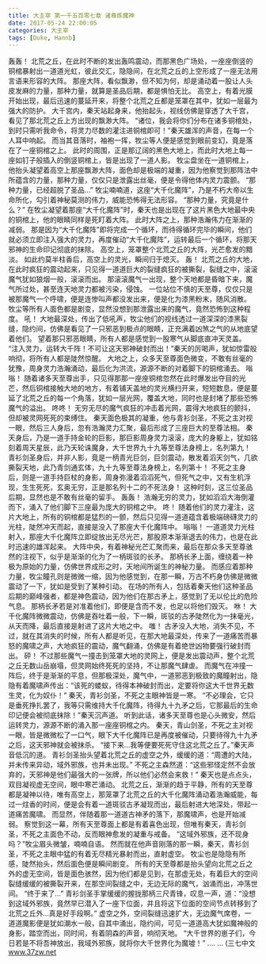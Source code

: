 ```yaml
---
title: 大主宰 第一千五百零七章 诸尊炼魔神
date: 2017-05-24 22:00:05
categories: 大主宰
tags: [Duke, Hannb]
---
```


轰轰！
北荒之丘，在此时不断的发出轰鸣震动，而那黑色广场处，一座座倒竖的铜棺暴射出一道道光虹，彼此交汇，隐隐间，在北荒之丘的上空形成了一座无法用言语来形容的大阵。
那座大阵，看似飘渺，但不知为何，却是涌动着一股让人头皮发麻的力量，那种力量，就算是圣品后期，都是惧怕无比。
高空上，有着光膜开始出现，最后迅速的蔓延开来，将整个北荒之丘都是笼罩在其中，犹如一层最为强大的防护。
大千宫内，秦天站起身来，他抬起头，视线仿佛是穿透了大千宫，看见了那北荒之丘上方出现的飘渺大阵。
“诸位，我会将你们分布在诸多铜棺处，到时只需听我命令，将灵力尽数的灌注进铜棺即可！”秦天雄浑的声音，在每一个人耳中响起。
而当其音落时，袖袍一挥，牧尘等人便是感觉到眼前变幻，竟是落在了一座铜棺之上。
此时的周围，正是那辽阔的黑色大地上，而此时大地上每一座如钉子般插入的倒竖铜棺上，皆是出现了一道人影。
牧尘盘坐在一道铜棺上，他抬头凝望着高空上那座飘渺大阵，面色却是极端的凝重，因为他察觉到那阵法中所蕴含的力量，那种力量，仅仅只是泄露出丝毫，便是令得他体内灵力震颤。
“那种力量，已经超脱了圣品...”
牧尘喃喃道，这座“大千化魔阵”，乃是不朽大帝以生命所化，勾引着神秘莫测的伟力，威能恐怖得无法形容。
“那种力量，究竟是什么？”
在牧尘凝望着那座“大千化魔阵”时，秦天也是出现在了这片黑色大地最中央的铜棺上，他的眼睛同样是死盯着大阵。
此时大阵之上，那种浩瀚伟力在渐渐的减弱。
那是因为“大千化魔阵”即将完成一个循环，而待得循环完毕的瞬间，他们就必须立即注入强大的灵力，再度催动“大千化魔阵”，运转最后一个循环，将那天邪神的生命印记彻底的抹除。
高空上，笼罩整个北荒之丘的大阵，光芒愈发的黯淡。
如此约莫半柱香后，高空上的灵光，瞬间归于熄灭。
轰！
北荒之丘的大地，在此时疯狂的震动起来，只见得一道道巨大的裂缝疯狂的被撕裂，裂缝之中，滚滚魔气犹如狼烟一般，滚滚而出。
那滚滚魔气一出现，整个天地都是昏暗下来，魔气所过处，甚至连天地灵力都被污染，侵蚀。
一位站位不慎的天至尊，仅仅只是被那魔气一个呼啸，便是连惨叫声都没发出来，便是化为漆黑粉末，随风消散。
牧尘等所有人面色都是剧变，显然没想到那泄露出来的魔气，竟然恐怖到这种程度。
吼！
大地最深处，传出了低吼声，牧尘他们的视线透过一道深深的漆黑裂缝，隐约间，仿佛是看见了一只邪恶到极点的眼睛，正充满着凶煞之气的从地底望着他们。
望着那只邪恶眼睛，所有人都是感觉到一股寒气从脚底直冲天灵盖。
“注入灵力，运转大千阵！不可让这天邪神破封而出！”秦天的厉喝声，犹如惊雷般响彻，将所有人都是陡然惊醒。
大地之上，众多天至尊面色微变，不敢有丝毫的犹豫，周身灵力浩瀚涌动，最后化为洪流，源源不断的对着脚下的铜棺涌去。
嗡嗡！
随着诸多天至尊出手，只见得那那一座座铜棺忽然在此时爆发出夺目的光芒，然后铜棺接触大地的地方，有着铺天盖地的灵光横扫开来，短短数息，便是蔓延了北荒之丘的每一个角落，犹如一层光网，覆盖大地，同时也是封堵了那些恐怖魔气的溢出。
咚咚！
无穷无尽的魔气疯狂的冲击着光网，震得大地疯狂的颤抖，但却被灵网死死的束缚住。
秦天面色极其的凝重，他与青衫剑圣，不死之主对视一眼，然后三人身后，忽有浩瀚灵力汇聚，最后形成了三座巨大的至尊法相。
秦天身后，乃是一道手持金轮的巨影，那巨影周身灵力滚滚，庞大的身躯上，犹如铭刻着周天星辰，此乃天轮诛魔身，大千世界九十九等至尊法身榜上，名列第九！
青衫剑圣身后，并非人影，竟是一柄青光巨剑，巨剑震动，散发着滔天剑气，几欲撕裂天地，此乃青剑通玄体，九十九等至尊法身榜上，名列第十！
不死之主身后，则是一道手持巨杖的身影，周身弥漫着滔滔死气，但死气之中，又有生机浮现，生生死死，玄奥无穷，正是那名列十二的不死法身！
这种时刻，这三位圣品后期，显然也是不敢有丝毫的留手。
轰轰！
浩瀚无穷的灵力，犹如滔滔大海倒灌而下，涌入了他们脚下三座最为庞大的铜棺之中。
咚！
随着他们的灵力灌注，这片大地上，所有的铜棺都是猛烈的一颤，然后只见得一道道蕴含着极端磅礴灵力的光柱，陡然冲天而起，直接是没入了那座大千化魔阵中。
嗡嗡！
一道道灵力光柱射入，那座大千化魔阵立即绽放出无尽光芒，那股原本渐渐退去的伟力，也是在此时迅速的雄浑起来。
大阵中央，有着神秘光芒汇聚而来，最后在那众多天至尊骇然的注视下，似乎是渐渐的化为了一柄斑驳的长矛。
那柄长矛上面，缠绕着一种极为原始的力量，仿佛世界成形之时，天地间所诞生的神秘力量。
而感应着那种力量，牧尘瞳孔则是微微一缩，因为他感觉到，在那一瞬，万古不朽身仿佛是微微震动了一下，犹如是受到了某种引动。
在场的所有人，包括着秦天他们这种圣品后期的巅峰强者，都是神色震动，因为他们在那古矛上，感觉到了无以伦比的危险气息。
那柄长矛若是对准着他们，即便是含而不发，也足以将他们毁灭。
咻！
大千化魔阵微微震动，仿佛是吞吐着一般，下一瞬，斑驳的古矛陡然化为一抹毫光，从天而降，最后直接是射进了这片大地之中。
嗤！
古矛没入大地，消失不见，不过，就在其消失的时候，所有人都是听见，在那大地最深处，传来了一道痛苦而暴怒的魔啸之声，大地疯狂的震动，魔气翻涌，仿佛是有着绝世凶物要强行破封而出。
砰！
不过那些魔气一撞击到笼罩大地的灵网上，便是发出震动声，整个北荒之丘无数山岳崩塌，但灵网始终死死的坚持，不让那魔气肆虐。
而魔气在冲撞一阵后，终于是渐渐的平息，但那极深处，魔气中，一道邪恶到极致的魔瞳射出，隐隐有着魔啸声传出：“该死的蝼蚁，待得本神破封而出，定要将你这大千世界无数生灵，化为奴仆！”
秦天，青衫剑圣，不死之主眼神皆是一寒。
“不必理会，它只是垂死挣扎罢了，我等只需维持大千化魔阵，待得九十九矛之后，它那最后的生命印记便会被彻底抹除！”秦天沉声道。
听到此话，诸多天至尊也是心头微安，然后运转灵力，源源不断的涌入那一座座铜棺之内。
秦天，青山剑圣，不死之主对视一眼，皆是微微松了一口气，眼下大千化魔阵已是再度被催动，只要待得九十九矛之后，这天邪神就会被抹杀。
“接下来...我等便要死死守住这北荒之丘了。”秦天声音低沉的道。
青衫剑圣抬头望着北荒之丘的虚空之外，缓缓的道：“周遭的大陆，并未传来异动，域外邪族，也并未出现。”
不死之主森然道：“这些邪怪定然不会放弃的，天邪神是他们最强大的一张牌，所以他们必然会来救！”
秦天也是点点头，双目凝视虚无空间，眼中寒芒涌动。
北荒之丘，渐渐的趋于平静，所有的天至尊都是凝神以待，唯有高空上，那笼罩了北荒之丘的大千化魔阵涌动着浩瀚威能，每过一炷香的时间，便是会有着一道斑驳古矛凝现而出，最后射进大地深处，带起一道痛苦魔啸。
而显然，伴随着那一道道古神矛的落下，那魔啸声，也是开始减弱。
察觉到这一幕，所有天至尊面上都是有着喜色出现，但唯有秦天，青衫剑圣，不死之主面色不动，反而眼神愈发的凝重与戒备。
“这域外邪族，还不现身吗？”牧尘眉头微皱，喃喃自语。
然而就在他声音刚落的那一瞬，秦天，青衫剑圣，不死之主眼中猛的有着无尽精光暴射而出，直射虚空。
牧尘也是隐隐有所感，陡然抬头，然后面色便是瞬间剧变。
所有的天至尊都是抬头望向北荒之丘之外的虚无空间，皆是面色骇然，因为他们都是见到，在那虚无处，有着巨大的空间裂缝缓缓的被撕裂开来，在那空间裂缝之中，无边无际的魔气，汹涌而出，冲荡世间。
“终于来了...”
青衫剑圣手掌缓缓的握拢那柄三尺青锋，叹息一声，道：“没想到这域外邪族，竟然早已潜入了一座下位面，并且将这下位面的空间节点转移到了北荒之丘外...真是好手段啊。”
虚空之外，空间裂缝迅速扩大，无边魔气席卷，一道道魔影便是犹如潮水一般，自其中涌出，隐约间，可见一道道高大犹如魔神般的身影，踏空而出，同时间，有着阴森的声音，响彻天地。
“大千世界的崽子们，今日若是不将吾神放出，我域外邪族，就将你大千世界化为魔墟！”
....
...
(三七中文 www.37zw.net